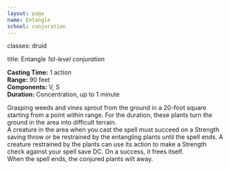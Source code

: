 ```yaml
---
layout: page
name: Entangle
school: conjuration
---
```

classes: druid

title: Entangle 
_1st-level conjuration_ 

**Casting Time:** 1 action    
**Range:** 90 feet    
**Components:** V, S    
**Duration:** Concentration, up to 1 minute 

Grasping weeds and vines sprout from the ground in a 20-foot square starting from a point within range. For the duration, these plants turn the ground in the area into difficult terrain.    
A creature in the area when you cast the spell must succeed on a Strength saving throw or be restrained by the entangling plants until the spell ends. A creature restrained by the plants can use its action to make a Strength check against your spell save DC. On a success, it frees itself.    
When the spell ends, the conjured plants wilt away. 
